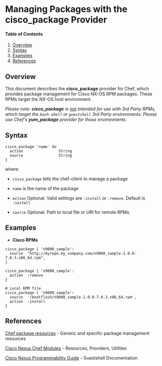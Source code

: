 # Managing Packages with the cisco_package Provider

#### Table of Contents

1. [Overview](#overview)
2. [Syntax](#syntax)
3. [Examples](#examples)
4. [References](#references)

## <a name="overview">Overview</a>

This document describes the **cisco_package** provider for Chef, which provides package management for Cisco NX-OS RPM packages. These RPMs target the NX-OS host environment.

<i>Please note: **cisco_package** is <u>not</u> intended for use with 3rd Party RPMs, which target the `bash-shell` or `guestshell` 3rd Party environments. Please use Chef's **yum_package** provider for those environments.</i>

## <a name="Syntax">Syntax</a>

```
cisco_package 'name' do
  action                String
  source                String
}
```
where:

* `cisco_package` tells the chef-client to manage a package

* `name` is the name of the package

* `action` Optional. Valid settings are `:install` or `:remove`. Default is `:install`

* `source` Optional. Path to local file or URI for remote RPMs.

## <a name="examples">Examples</a>

* **Cisco RPMs**

```
cisco_package { 'n9000_sample':
  source  "http://myrepo.my_company.com/n9000_sample-1.0.0-7.0.3.x86_64.rpm",
}
```
```
cisco_package { 'n9000_sample':
  action  :remove
}
```
```
# Local RPM file
cisco_package { 'n9000_sample':
  source  '/bootflash/n9000_sample-1.0.0-7.0.3.x86_64.rpm',
  action  :install
}
```

## <a name="references">References</a>

[Chef package resources](https://docs.chef.io/resource_package.html) - Generic and specific package management resources

[Cisco Nexus Chef Modules](../README.md) - Resources, Providers, Utilities

[Cisco Nexus Programmability Guide](http://www.cisco.com/c/en/us/td/docs/switches/datacenter/nexus9000/sw/6-x/programmability/guide/b_Cisco_Nexus_9000_Series_NX-OS_Programmability_Guide/b_Cisco_Nexus_9000_Series_NX-OS_Programmability_Guide_chapter_01010.html) - Guestshell Documentation

